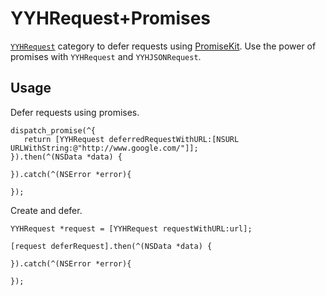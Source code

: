 YYHRequest+Promises
=====================

[`YYHRequest`](https://github.com/yayuhh/YYHRequest) category to defer requests using [PromiseKit](https://github.com/mxcl/PromiseKit). Use the power of promises with `YYHRequest` and `YYHJSONRequest`.

## Usage

Defer requests using promises.

    dispatch_promise(^{
       return [YYHRequest deferredRequestWithURL:[NSURL URLWithString:@"http://www.google.com/"]];
    }).then(^(NSData *data) {

    }).catch(^(NSError *error){

    });

Create and defer.

    YYHRequest *request = [YYHRequest requestWithURL:url];

    [request deferRequest].then(^(NSData *data) {

    }).catch(^(NSError *error){

    });